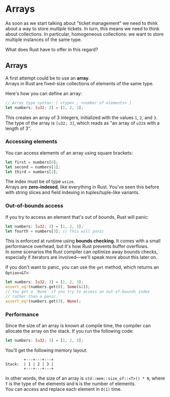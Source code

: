 # Arrays

As soon as we start talking about "ticket management" we need to think about a way to store _multiple_ tickets.
In turn, this means we need to think about collections. In particular, homogeneous collections:
we want to store multiple instances of the same type.

What does Rust have to offer in this regard?

## Arrays

A first attempt could be to use an **array**.\
Arrays in Rust are fixed-size collections of elements of the same type.

Here's how you can define an array:

```rust
// Array type syntax: [ <type> ; <number of elements> ]
let numbers: [u32; 3] = [1, 2, 3];
```

This creates an array of 3 integers, initialized with the values `1`, `2`, and `3`.\
The type of the array is `[u32; 3]`, which reads as "an array of `u32`s with a length of 3".

### Accessing elements

You can access elements of an array using square brackets:

```rust
let first = numbers[0];
let second = numbers[1];
let third = numbers[2];
```

The index must be of type `usize`.\
Arrays are **zero-indexed**, like everything in Rust. You've seen this before with string slices and field indexing in
tuples/tuple-like variants.

### Out-of-bounds access

If you try to access an element that's out of bounds, Rust will panic:

```rust
let numbers: [u32; 3] = [1, 2, 3];
let fourth = numbers[3]; // This will panic
```

This is enforced at runtime using **bounds checking**. It comes with a small performance overhead, but it's how
Rust prevents buffer overflows.\
In some scenarios the Rust compiler can optimize away bounds checks, especially if iterators are involved—we'll speak
more about this later on.

If you don't want to panic, you can use the `get` method, which returns an `Option<&T>`:

```rust
let numbers: [u32; 3] = [1, 2, 3];
assert_eq!(numbers.get(0), Some(&1));
// You get a `None` if you try to access an out-of-bounds index
// rather than a panic.
assert_eq!(numbers.get(3), None);
```

### Performance

Since the size of an array is known at compile time, the compiler can allocate the array on the stack.
If you run the following code:

```rust
let numbers: [u32; 3] = [1, 2, 3];
```

You'll get the following memory layout:

```text
        +---+---+---+
Stack:  | 1 | 2 | 3 |
        +---+---+---+
```

In other words, the size of an array is `std::mem::size_of::<T>() * N`, where `T` is the type of the elements and `N` is
the number of elements.\
You can access and replace each element in `O(1)` time.
